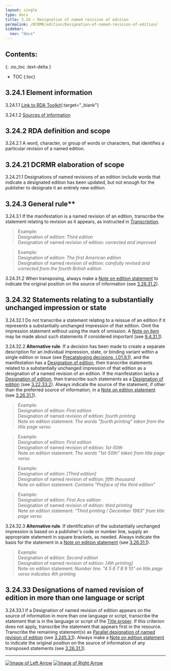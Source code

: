 ```yaml
---
layout: single
type: docs
title: 3.24 — Designation of named revision of edition
permalink: /DCRMR/edition/Designation-of-named-revision-of-edition/
sidebar:
  nav: "docs"
---
```


## Contents:
{: .no_toc .text-delta }

- TOC
{:toc}

## 3.24.1 Element information

<a name="3.24.1.1">3.24.1.1</a> [Link to RDA Toolkit](https://beta.rdatoolkit.org/Content/Index?externalId=en-US_ala-bff10bfe-3a8b-3895-a3f4-09a81b7678df){:target="_blank"}

<a name="3.24.1.2">3.24.1.2</a> [Sources of information](/DCRMR/edition/#3011-sources-of-information)

## 3.24.2 RDA definition and scope

<a name="3.24.2.1">3.24.2.1</a> A word, character, or group of words or characters, that identifies a particular revision of a named edition.

## 3.24.21 DCRMR elaboration of scope

<a name="3.24.21.1">3.24.21.1</a> Designations of named revisions of an edition include words that indicate a designated edition has been updated, but not enough for the publisher to designate it an entirely new edition.

## 3.24.3 General rule**

<a name="3.24.3.1">3.24.3.1</a> If the manifestation is a named revision of an edition, transcribe the statement relating to revision as it appears, as instructed in [Transcription](/DCRMR/general-rules/Transcription/).

>Example:  
>Designation of edition: <CITE>Third edition</CITE>  
>Designation of named revision of edition: <CITE>corrected and improved</CITE>  

>Example:  
>Designation of edition: <CITE>The first American edition</CITE>  
>Designation of named revision of edition: <CITE>carefully revised and corrected from the fourth British edition</CITE>  

<a name="3.24.31.2">3.24.31.2</a> When transposing, always make a [Note on edition statement](/DCRMR/edition/Note-on-edition-statement/) to indicate the original position on the source of information (see [3.26.31.2](/DCRMR/edition/Note-on-edition-statement/#3.26.31.2)).

## 3.24.32 Statements relating to a substantially unchanged impression or state

<a name="3.24.32.1">3.24.32.1</a> Do not transcribe a statement relating to a reissue of an edition if it represents a substantially unchanged impression of that edition. Omit the impression statement without using the mark of omission. A [Note on item](/DCRMR/additional-notes/Note-on-item/) may be made about such statements if considered important (see [9.4.31.1](/DCRMR/additional-notes/Note-on-item/#9.4.31.1)).

<a name="3.24.32.2">3.24.32.2</a> **Alternative rule**. If a decision has been made to create a separate description for an individual impression, state, or binding variant within a single edition or issue (see [Precataloging decisions, I.01.9.1](/DCRMR/introduction/#I.01.9.1)), and the manifestation has a [Designation of edition](/DCRMR/edition/Designation-of-edition/), then transcribe statements related to a substantially unchanged impression of that edition as a designation of a named revision of an edition. If the manifestation lacks a [Designation of edition](/DCRMR/edition/Designation-of-edition/), then transcribe such statements as a [Designation of edition](/DCRMR/edition/Designation-of-edition/) (see [3.22.33.2](/DCRMR/edition/Designation-of-edition/#3.22.33.2)).  Always indicate the source of the statement, if other than the preferred source of information, in a [Note on edition statement](/DCRMR/edition/Note-on-edition-statement/) (see [3.26.31.1](/DCRMR/edition/Note-on-edition-statement/#3.26.31.1)).

>Example:   
>Designation of edition: <CITE> First edition</CITE>  
>Designation of named revision of edition: <CITE> fourth printing</CITE>  
>Note on edition statement: <CITE> The words "fourth printing" taken from the title page verso</CITE>

>Example:   
>Designation of edition: <CITE> First edition</CITE>  
>Designation of named revision of edition: <CITE> 1st-50th</CITE>  
>Note on edition statement: <CITE> The words "1st-50th" taken from title page verso</CITE>

>Example:    
>Designation of edition: <CITE> [Third edition]</CITE>  
>Designation of named revision of edition: <CITE>fifth thousand</CITE>  
>Note on edition statement: <CITE>Contains "Preface of the third edition"</CITE>

>Example:    
>Designation of edition: <CITE>First Ace edition</CITE>  
>Designation of named revision of edition: <CITE>third printing</CITE>  
>Note on edition statement: <CITE>“Third printing / December 1983” from title page verso</CITE>

<a name="3.24.32.3">3.24.32.3</a> **Alternative rule**. If identification of the substantially unchanged impression is based on a publisher's code or number line, supply an appropriate statement in square brackets, as needed. Always indicate the basis for the statement in a [Note on edition statement](/DCRMR/edition/Note-on-edition-statement/) (see [3.26.31.1](/DCRMR/edition/Note-on-edition-statement/#3.26.31.1)).

>Example:   
>Designation of edition: <CITE>Second edition</CITE>  
>Designation of named revision of edition: <CITE>[4th printing]</CITE>  
>Note on edition statement: <CITE>Number line: "4 5 6 7 8 9 10" on title page verso indicates 4th printing</CITE>  

## 3.24.33 Designations of named revision of edition in more than one language or script

<a name="3.24.33.1">3.24.33.1</a> If a Designation of named revision of edition appears on the source of information in more than one language or script, transcribe the statement that is in the language or script of the [Title proper](/DCRMR/title/Title-proper/). If this criterion does not apply, transcribe the statement that appears first in the resource.  Transcribe the remaining statement(s) as [Parallel designation of named revision of edition](/DCRMR/edition/Parallel-designation-of-named-revision-of-edition/) (see [3.245.3.1](/DCRMR/edition/Parallel-designation-of-named-revision-of-edition/#3.245.3.1)).  Always make a [Note on edition statement](/DCRMR/edition/Note-on-edition-statement/) to indicate the original position on the source of information of any transposed statements (see [3.26.31.1](/DCRMR/edition/Note-on-edition-statement/#3.26.31.1)).

---

[![Image of Left Arrow](https://rbms-bsc.github.io/DCRMR/assets/pictures/navigation/Arrow_Left.png "3.235 — Parallel statement of responsibility relating to edition")](/DCRMR/edition/Parallel-statement-of-responsibility-relating-to-edition/) [![Image of Right Arrow](https://rbms-bsc.github.io/DCRMR/assets/pictures/navigation/Arrow_Right.png "3.245 — Parallel designation of named revision of edition")](/DCRMR/edition/Parallel-designation-of-named-revision-of-edition/)